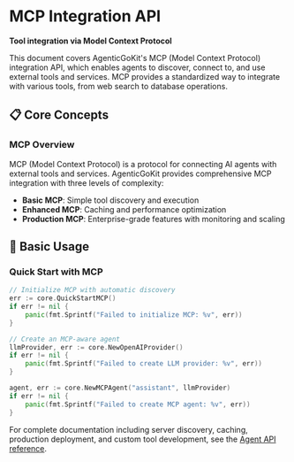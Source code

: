# MCP Integration API

**Tool integration via Model Context Protocol**

This document covers AgenticGoKit's MCP (Model Context Protocol) integration API, which enables agents to discover, connect to, and use external tools and services. MCP provides a standardized way to integrate with various tools, from web search to database operations.

## 📋 Core Concepts

### MCP Overview

MCP (Model Context Protocol) is a protocol for connecting AI agents with external tools and services. AgenticGoKit provides comprehensive MCP integration with three levels of complexity:

- **Basic MCP**: Simple tool discovery and execution
- **Enhanced MCP**: Caching and performance optimization
- **Production MCP**: Enterprise-grade features with monitoring and scaling

## 🚀 Basic Usage

### Quick Start with MCP

```go
// Initialize MCP with automatic discovery
err := core.QuickStartMCP()
if err != nil {
    panic(fmt.Sprintf("Failed to initialize MCP: %v", err))
}

// Create an MCP-aware agent
llmProvider, err := core.NewOpenAIProvider()
if err != nil {
    panic(fmt.Sprintf("Failed to create LLM provider: %v", err))
}

agent, err := core.NewMCPAgent("assistant", llmProvider)
if err != nil {
    panic(fmt.Sprintf("Failed to create MCP agent: %v", err))
}
```

For complete documentation including server discovery, caching, production deployment, and custom tool development, see the [Agent API reference](agent.md#mcp).